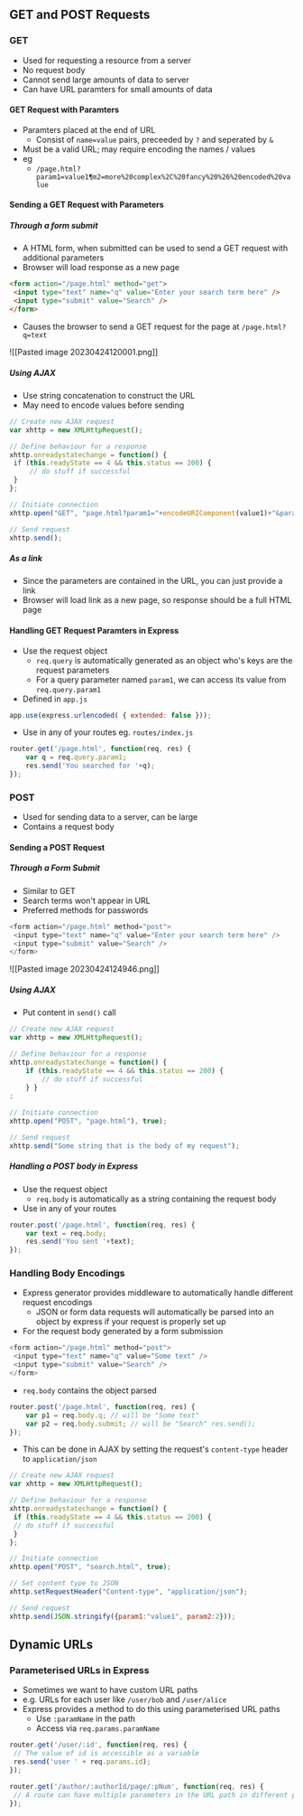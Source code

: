 ## GET and POST Requests

### GET
- Used for requesting a resource from a server
- No request body
- Cannot send large amounts of data to server
- Can have URL paramters for small amounts of data

#### GET Request with Paramters
- Paramters placed at the end of URL
	- Consist of `name=value` pairs, preceeded by `?` and seperated by `&`
- Must be a valid URL; may require encoding the names / values
- eg
	- `/page.html?param1=value1¶m2=more%20complex%2C%20fancy%20%26%20encoded%20value`

#### Sending a GET Request with Parameters

##### Through a form submit
- A HTML form, when submitted can be used to send a GET request with additional parameters
- Browser will load response as a new page

```html
<form action="/page.html" method="get">
 <input type="text" name="q" value="Enter your search term here" />
 <input type="submit" value="Search" />
</form>
```

- Causes the browser to send a GET request for the page at `/page.html?q=text`

![[Pasted image 20230424120001.png]]

##### Using AJAX
- Use string concatenation to construct the URL
- May need to encode values before sending

```js
// Create new AJAX request
var xhttp = new XMLHttpRequest();

// Define behaviour for a response
xhttp.onreadystatechange = function() {
 if (this.readyState == 4 && this.status == 200) {
	 // do stuff if successful
 }
};

// Initiate connection
xhttp.open("GET", "page.html?param1="+encodeURIComponent(value1)+"&param2="+encodeURIComponent(value2), true);

// Send request
xhttp.send();
```

##### As a link
- Since the parameters are contained in the URL, you can just provide a link
- Browser will load link as a new page, so response should be a full HTML page

#### Handling GET Request Paramters in Express
- Use the request object
	- `req.query` is automatically generated as an object who's keys are the request parameters
	- For a query parameter named `param1`, we can access its value from `req.query.param1`
- Defined in `app.js`

```js
app.use(express.urlencoded( { extended: false }));
```

- Use in any of your routes eg. `routes/index.js`

```js
router.get('/page.html', function(req, res) { 
	var q = req.query.param1; 
	res.send('You searched for '+q); 
});
```


### POST
- Used for sending data to a server, can be large
- Contains a request body

#### Sending a POST Request

##### Through a Form Submit
- Similar to GET
- Search terms won't appear in URL
- Preferred methods for passwords

```js
<form action="/page.html" method="post">
 <input type="text" name="q" value="Enter your search term here" />
 <input type="submit" value="Search" />
</form>
```

![[Pasted image 20230424124946.png]]

##### Using AJAX

- Put content in `send()` call

```js
// Create new AJAX request
var xhttp = new XMLHttpRequest(); 

// Define behaviour for a response 
xhttp.onreadystatechange = function() { 
	if (this.readyState == 4 && this.status == 200) { 
		// do stuff if successful 
	} }
; 
		
// Initiate connection 
xhttp.open("POST", "page.html"), true); 

// Send request 
xhttp.send("Some string that is the body of my request");
```

##### Handling a POST body in Express
- Use the request object
	- `req.body` is automatically as a string containing the request body
- Use in any of your routes

```js
router.post('/page.html', function(req, res) { 
	var text = req.body; 
	res.send('You sent '+text); 
});
```

### Handling Body Encodings
- Express generator provides middleware to automatically handle different request encodings
	- JSON or form data requests will automatically be parsed into an object by express if your request is properly set up
- For the request body generated by a form submission

```js
<form action="/page.html" method="post">
 <input type="text" name="q" value="Some text" />
 <input type="submit" value="Search" />
</form>
```

- `req.body` contains the object parsed

```js
router.post('/page.html', function(req, res) { 
	var p1 = req.body.q; // will be "Some text" 
	var p2 = req.body.submit; // will be "Search" res.send(); 
});
```

- This can be done in AJAX by setting the request's `content-type` header to `application/json`

```js
// Create new AJAX request
var xhttp = new XMLHttpRequest();

// Define behaviour for a response
xhttp.onreadystatechange = function() {
 if (this.readyState == 4 && this.status == 200) {
 // do stuff if successful
 }
};

// Initiate connection
xhttp.open("POST", "search.html", true);

// Set content type to JSON
xhttp.setRequestHeader("Content-type", "application/json");

// Send request
xhttp.send(JSON.stringify({param1:"value1", param2:2}));
```

## Dynamic URLs

### Parameterised URLs in Express

- Sometimes we want to have custom URL paths
- e.g. URLs for each user like `/user/bob` and `/user/alice`
- Express provides a method to do this using parameterised URL paths
	- Use `:paramName` in the path
	- Access via `req.params.paramName`

```js
router.get('/user/:id', function(req, res) {
 // The value of id is accessible as a variable
 res.send('user ' + req.params.id);
});

router.get('/author/:authorId/page/:pNum', function(req, res) {
 // A route can have multiple parameters in the URL path in different places
});
```